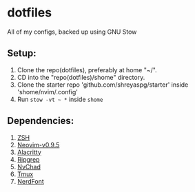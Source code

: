 # dotfiles
All of my configs, backed up using GNU Stow

## Setup:
1. Clone the repo(dotfiles), preferably at home "~/".
2. CD into the "repo(dotfiles)/shome" directory.
3. Clone the starter repo 'github.com/shreyaspg/starter' inside 'shome/nvim/.config'
3. Run `stow -vt ~ *` inside `shome`


## Dependencies:
1. [ZSH](https://github.com/ohmyzsh/ohmyzsh/wiki/Installing-ZSH#install-and-set-up-zsh-as-default)
2. [Neovim-v0.9.5](https://github.com/neovim/neovim/releases/tag/v0.9.5)
3. [Alacritty](https://github.com/alacritty/alacritty/blob/master/INSTALL.md#debianubuntu)
4. [Ripgrep](https://github.com/BurntSushi/ripgrep?tab=readme-ov-file#installation)
5. [NvChad](https://nvchad.com/docs/quickstart/install)
6. [Tmux](https://github.com/tmux/tmux/wiki/Installing)
7. [NerdFont](https://www.nerdfonts.com/)


